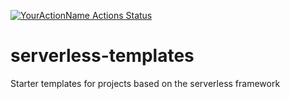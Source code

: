 [![YourActionName Actions Status](https://github.com/krisgholson/serverless-templates/workflows/aws-nodejs-typescript/badge.svg)](https://github.com/krisgholson/serverless-templates/actions)

# serverless-templates
Starter templates for projects based on the serverless framework
